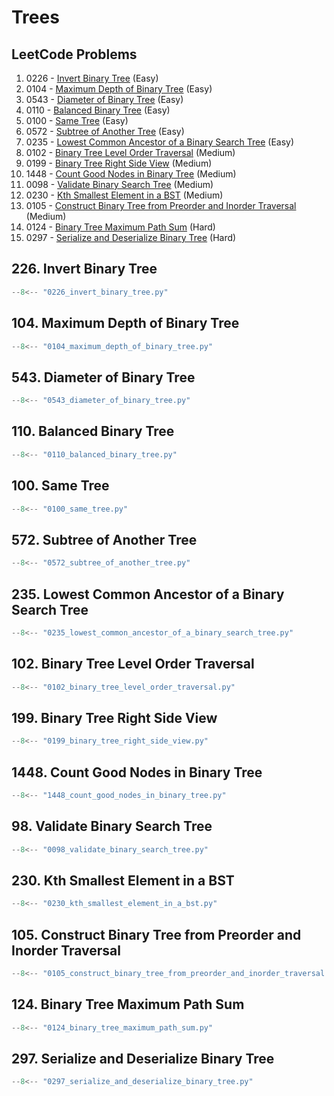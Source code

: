 # Trees

## LeetCode Problems

1. 0226 - [Invert Binary Tree](https://leetcode.com/problems/invert-binary-tree/) (Easy)
2. 0104 - [Maximum Depth of Binary Tree](https://leetcode.com/problems/maximum-depth-of-binary-tree/) (Easy)
3. 0543 - [Diameter of Binary Tree](https://leetcode.com/problems/diameter-of-binary-tree/) (Easy)
4. 0110 - [Balanced Binary Tree](https://leetcode.com/problems/balanced-binary-tree/) (Easy)
5. 0100 - [Same Tree](https://leetcode.com/problems/same-tree/) (Easy)
6. 0572 - [Subtree of Another Tree](https://leetcode.com/problems/subtree-of-another-tree/) (Easy)
7. 0235 - [Lowest Common Ancestor of a Binary Search Tree](https://leetcode.com/problems/lowest-common-ancestor-of-a-binary-search-tree/) (Easy)
8. 0102 - [Binary Tree Level Order Traversal](https://leetcode.com/problems/binary-tree-level-order-traversal/) (Medium)
9. 0199 - [Binary Tree Right Side View](https://leetcode.com/problems/binary-tree-right-side-view/) (Medium)
10. 1448 - [Count Good Nodes in Binary Tree](https://leetcode.com/problems/count-good-nodes-in-binary-tree/) (Medium)
11. 0098 - [Validate Binary Search Tree](https://leetcode.com/problems/validate-binary-search-tree/) (Medium)
12. 0230 - [Kth Smallest Element in a BST](https://leetcode.com/problems/kth-smallest-element-in-a-bst/) (Medium)
13. 0105 - [Construct Binary Tree from Preorder and Inorder Traversal](https://leetcode.com/problems/construct-binary-tree-from-preorder-and-inorder-traversal/) (Medium)
14. 0124 - [Binary Tree Maximum Path Sum](https://leetcode.com/problems/binary-tree-maximum-path-sum/) (Hard)
15. 0297 - [Serialize and Deserialize Binary Tree](https://leetcode.com/problems/serialize-and-deserialize-binary-tree/) (Hard)

## 226. Invert Binary Tree

```python
--8<-- "0226_invert_binary_tree.py"
```

## 104. Maximum Depth of Binary Tree

```python
--8<-- "0104_maximum_depth_of_binary_tree.py"
```

## 543. Diameter of Binary Tree

```python
--8<-- "0543_diameter_of_binary_tree.py"
```

## 110. Balanced Binary Tree

```python
--8<-- "0110_balanced_binary_tree.py"
```

## 100. Same Tree

```python
--8<-- "0100_same_tree.py"
```

## 572. Subtree of Another Tree

```python
--8<-- "0572_subtree_of_another_tree.py"
```

## 235. Lowest Common Ancestor of a Binary Search Tree

```python
--8<-- "0235_lowest_common_ancestor_of_a_binary_search_tree.py"
```

## 102. Binary Tree Level Order Traversal

```python
--8<-- "0102_binary_tree_level_order_traversal.py"
```

## 199. Binary Tree Right Side View

```python
--8<-- "0199_binary_tree_right_side_view.py"
```

## 1448. Count Good Nodes in Binary Tree

```python
--8<-- "1448_count_good_nodes_in_binary_tree.py"
```

## 98. Validate Binary Search Tree

```python
--8<-- "0098_validate_binary_search_tree.py"
```

## 230. Kth Smallest Element in a BST

```python
--8<-- "0230_kth_smallest_element_in_a_bst.py"
```

## 105. Construct Binary Tree from Preorder and Inorder Traversal

```python
--8<-- "0105_construct_binary_tree_from_preorder_and_inorder_traversal.py"
```

## 124. Binary Tree Maximum Path Sum

```python
--8<-- "0124_binary_tree_maximum_path_sum.py"
```

## 297. Serialize and Deserialize Binary Tree

```python
--8<-- "0297_serialize_and_deserialize_binary_tree.py"
```
